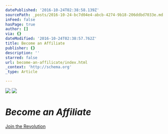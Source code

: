 ```yaml
---
datePublished: '2016-10-24T02:38:58.139Z'
sourcePath: _posts/2016-10-24-bc7d04e4-abcb-4274-9b18-206ddbd7033e.md
inFeed: false
hasPage: true
author: []
via: {}
dateModified: '2016-10-24T02:38:57.762Z'
title: Become an Affiliate
publisher: {}
description: ''
starred: false
url: become-an-affilicate/index.html
_context: 'http://schema.org'
_type: Article

---
```

![](https://the-grid-user-content.s3-us-west-2.amazonaws.com/41ff68a3-1714-45c2-804d-3ee224815551.jpg)
![](https://s3-us-west-2.amazonaws.com/the-grid-img/p/4ddabe9a2d62d02c344490e360df3f1a8cb84dc7.jpg)

# _**Become an Affiliate**_
[Join the Revolution][0]

[0]: https://goldenhairnation-com.3dcartstores.com/affiliateinfo.asp
